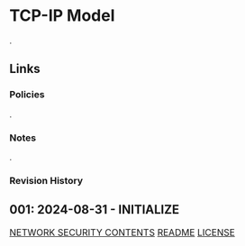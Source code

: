 # TCP-IP Model
.
## Links
### Policies
.
### Notes
.
### Revision History
001: 2024-08-31 - INITIALIZE
---
<font size=3>[NETWORK SECURITY CONTENTS](-%20Network%20Security%20Contents.md)
[README](README.md)
[LICENSE](LICENSE)<font>